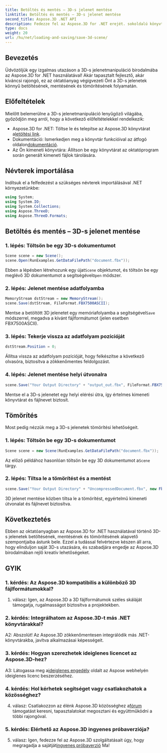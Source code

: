 ```yaml
---
title: Betöltés és mentés – 3D-s jelenet mentése
linktitle: Betöltés és mentés – 3D-s jelenet mentése
second_title: Aspose.3D .NET API
description: Fedezze fel az Aspose.3D for .NET erejét. sokoldalú könyvtár a 3D jelenetek zökkenőmentes manipulálásához. Könnyedén töltse be, mentse és tömörítse.
type: docs
weight: 20
url: /hu/net/loading-and-saving/save-3d-scene/
---
```

## Bevezetés

Üdvözöljük egy izgalmas utazáson a 3D-s jelenetmanipuláció birodalmába az Aspose.3D for .NET használatával! Akár tapasztalt fejlesztő, akár kíváncsi rajongó, ez az oktatóanyag végigvezeti Önt a 3D-s jelenetek könnyű betöltésének, mentésének és tömörítésének folyamatán.

## Előfeltételek

Mielőtt belemerülne a 3D-s jelenetmanipuláció lenyűgöző világába, győződjön meg arról, hogy a következő előfeltételekkel rendelkezik:

-  Aspose.3D for .NET: Töltse le és telepítse az Aspose.3D könyvtárat a[letöltési link](https://releases.aspose.com/3d/net/).
-  Dokumentáció: Ismerkedjen meg a könyvtár funkcióival az átfogó oldalon[dokumentáció](https://reference.aspose.com/3d/net/).
- Az Ön kimeneti könyvtára: Állítson be egy könyvtárat az oktatóprogram során generált kimeneti fájlok tárolására.

## Névterek importálása

Indítsuk el a felfedezést a szükséges névterek importálásával .NET környezetünkbe:

```csharp
using System;
using System.IO;
using System.Collections;
using Aspose.ThreeD;
using Aspose.ThreeD.Formats;
```

## Betöltés és mentés – 3D-s jelenet mentése

### 1. lépés: Töltsön be egy 3D-s dokumentumot

```csharp
Scene scene = new Scene();
scene.Open(RunExamples.GetDataFilePath("document.fbx"));
```

 Ebben a lépésben létrehozunk egy újat`Scene` objektumot, és töltsön be egy meglévő 3D dokumentumot a segítségével`Open` módszer.

### 2. lépés: Jelenet mentése adatfolyamba

```csharp
MemoryStream dstStream = new MemoryStream();
scene.Save(dstStream, FileFormat.FBX7500ASCII);
```

 Mentse a betöltött 3D jelenetet egy memóriafolyamba a segítségével`Save` módszerrel, megadva a kívánt fájlformátumot (jelen esetben FBX7500ASCII).

### 3. lépés: Tekerje vissza az adatfolyam pozícióját

```csharp
dstStream.Position = 0;
```

Állítsa vissza az adatfolyam pozícióját, hogy felkészítse a következő olvasóra, biztosítva a zökkenőmentes feldolgozást.

### 4. lépés: Jelenet mentése helyi útvonalra

```csharp
scene.Save("Your Output Directory" + "output_out.fbx", FileFormat.FBX7500ASCII);
```

Mentse el a 3D-s jelenetet egy helyi elérési útra, így értelmes kimeneti könyvtárat és fájlnevet biztosít.

## Tömörítés

Most pedig nézzük meg a 3D-s jelenetek tömörítési lehetőségeit.

### 1. lépés: Töltsön be egy 3D-s dokumentumot

```csharp
Scene scene = new Scene(RunExamples.GetDataFilePath("document.fbx"));
```

 Az előző példához hasonlóan töltsön be egy 3D dokumentumot a`Scene` tárgy.

### 2. lépés: Tiltsa le a tömörítést és a mentést

```csharp
scene.Save("Your Output Directory" + "UncompressedDocument.fbx", new FbxSaveOptions(FileFormat.FBX7500ASCII) { EnableCompression = false });
```

3D jelenet mentése közben tiltsa le a tömörítést, egyértelmű kimeneti útvonalat és fájlnevet biztosítva.

## Következtetés

Ebben az oktatóanyagban az Aspose.3D for .NET használatával történő 3D-s jelenetek betöltésének, mentésének és tömörítésének alapvető szempontjaiba ástunk bele. Ezzel a tudással felvértezve készen áll arra, hogy elinduljon saját 3D-s utazására, és szabadjára engedje az Aspose.3D birodalmában rejlő kreatív lehetőségeket.

## GYIK

### 1. kérdés: Az Aspose.3D kompatibilis a különböző 3D fájlformátumokkal?

1. válasz: Igen, az Aspose.3D a 3D fájlformátumok széles skáláját támogatja, rugalmasságot biztosítva a projektekben.

### 2. kérdés: Integrálhatom az Aspose.3D-t más .NET könyvtárakkal?

A2: Abszolút! Az Aspose.3D zökkenőmentesen integrálódik más .NET-könyvtárakba, javítva alkalmazásai képességeit.

### 3. kérdés: Hogyan szerezhetek ideiglenes licencet az Aspose.3D-hez?

 A3: Látogassa meg a[ideiglenes engedély](https://purchase.aspose.com/temporary-license/) oldalt az Aspose webhelyén ideiglenes licenc beszerzéséhez.

### 4. kérdés: Hol kérhetek segítséget vagy csatlakozhatok a közösséghez?

 4. válasz: Csatlakozzon az élénk Aspose.3D közösséghez a[fórum](https://forum.aspose.com/c/3d/18) támogatást keresni, tapasztalatokat megosztani és együttműködni a többi rajongóval.

### 5. kérdés: Elérhető az Aspose.3D ingyenes próbaverziója?

 5. válasz: Igen, fedezze fel az Aspose.3D szolgáltatásait úgy, hogy megragadja a sajátját[ingyenes próbaverzió](https://releases.aspose.com/) Ma!